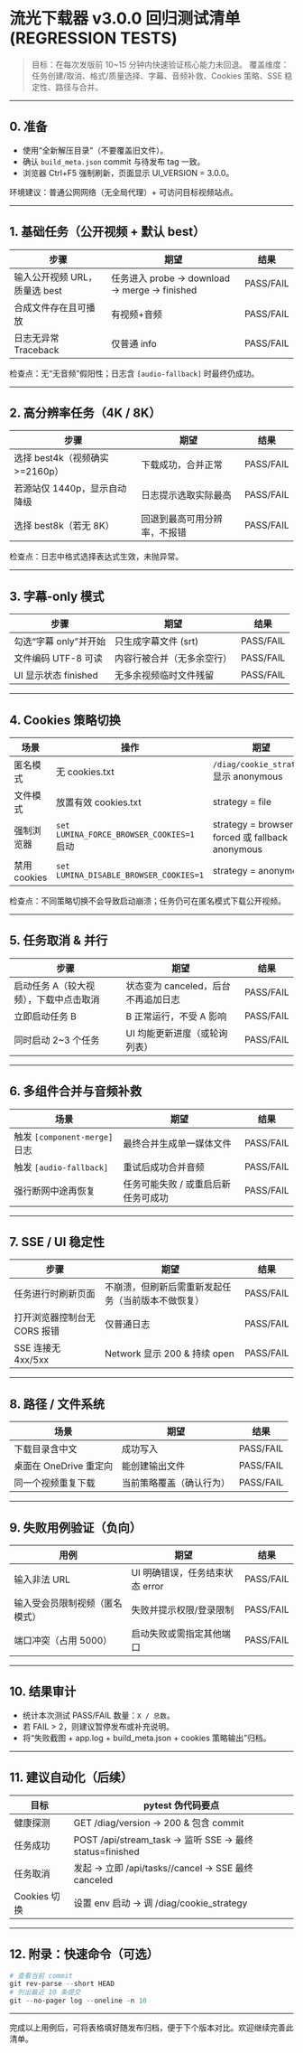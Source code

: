# 流光下载器 v3.0.0 回归测试清单 (REGRESSION TESTS)

> 目标：在每次发版前 10~15 分钟内快速验证核心能力未回退。
> 覆盖维度：任务创建/取消、格式/质量选择、字幕、音频补救、Cookies 策略、SSE 稳定性、路径与合并。

---
## 0. 准备
- 使用“全新解压目录”（不要覆盖旧文件）。
- 确认 `build_meta.json` commit 与待发布 tag 一致。
- 浏览器 Ctrl+F5 强制刷新，页面显示 UI_VERSION = 3.0.0。

环境建议：普通公网网络（无全局代理）+ 可访问目标视频站点。

---
## 1. 基础任务（公开视频 + 默认 best）
| 步骤 | 期望 | 结果 |
|------|------|------|
| 输入公开视频 URL，质量选 best | 任务进入 probe -> download -> merge -> finished | PASS/FAIL |
| 合成文件存在且可播放 | 有视频+音频 | PASS/FAIL |
| 日志无异常 Traceback | 仅普通 info | PASS/FAIL |

检查点：无“无音频”假阳性；日志含 `[audio-fallback]` 时最终仍成功。

---
## 2. 高分辨率任务（4K / 8K）
| 步骤 | 期望 | 结果 |
|------|------|------|
| 选择 best4k（视频确实 >=2160p） | 下载成功，合并正常 | PASS/FAIL |
| 若源站仅 1440p，显示自动降级 | 日志提示选取实际最高 | PASS/FAIL |
| 选择 best8k（若无 8K） | 回退到最高可用分辨率，不报错 | PASS/FAIL |

检查点：日志中格式选择表达式生效，未抛异常。

---
## 3. 字幕-only 模式
| 步骤 | 期望 | 结果 |
|------|------|------|
| 勾选“字幕 only”并开始 | 只生成字幕文件 (srt) | PASS/FAIL |
| 文件编码 UTF-8 可读 | 内容行被合并（无多余空行） | PASS/FAIL |
| UI 显示状态 finished | 无多余视频临时文件残留 | PASS/FAIL |

---
## 4. Cookies 策略切换
| 场景 | 操作 | 期望 | 结果 |
|------|------|------|------|
| 匿名模式 | 无 cookies.txt | `/diag/cookie_strategy` 显示 anonymous | PASS/FAIL |
| 文件模式 | 放置有效 cookies.txt | strategy = file | PASS/FAIL |
| 强制浏览器 | `set LUMINA_FORCE_BROWSER_COOKIES=1` 启动 | strategy = browser-forced 或 fallback anonymous | PASS/FAIL |
| 禁用 cookies | `set LUMINA_DISABLE_BROWSER_COOKIES=1` | strategy = anonymous | PASS/FAIL |

检查点：不同策略切换不会导致启动崩溃；任务仍可在匿名模式下载公开视频。

---
## 5. 任务取消 & 并行
| 步骤 | 期望 | 结果 |
|------|------|------|
| 启动任务 A（较大视频），下载中点击取消 | 状态变为 canceled，后台不再追加日志 | PASS/FAIL |
| 立即启动任务 B | B 正常运行，不受 A 影响 | PASS/FAIL |
| 同时启动 2~3 个任务 | UI 均能更新进度（或轮询列表） | PASS/FAIL |

---
## 6. 多组件合并与音频补救
| 场景 | 期望 | 结果 |
|------|------|------|
| 触发 `[component-merge]` 日志 | 最终合并生成单一媒体文件 | PASS/FAIL |
| 触发 `[audio-fallback]` | 重试后成功合并音频 | PASS/FAIL |
| 强行断网中途再恢复 | 任务可能失败 / 或重启后新任务可成功 | PASS/FAIL |

---
## 7. SSE / UI 稳定性
| 步骤 | 期望 | 结果 |
|------|------|------|
| 任务进行时刷新页面 | 不崩溃，但刷新后需重新发起任务（当前版本不做恢复） | PASS/FAIL |
| 打开浏览器控制台无 CORS 报错 | 仅普通日志 | PASS/FAIL |
| SSE 连接无 4xx/5xx | Network 显示 200 & 持续 open | PASS/FAIL |

---
## 8. 路径 / 文件系统
| 场景 | 期望 | 结果 |
|------|------|------|
| 下载目录含中文 | 成功写入 | PASS/FAIL |
| 桌面在 OneDrive 重定向 | 能创建输出文件 | PASS/FAIL |
| 同一个视频重复下载 | 当前策略覆盖（确认行为） | PASS/FAIL |

---
## 9. 失败用例验证（负向）
| 用例 | 期望 | 结果 |
|------|------|------|
| 输入非法 URL | UI 明确错误，任务结束状态 error | PASS/FAIL |
| 输入受会员限制视频（匿名模式） | 失败并提示权限/登录限制 | PASS/FAIL |
| 端口冲突（占用 5000） | 启动失败或需指定其他端口 | PASS/FAIL |

---
## 10. 结果审计
- 统计本次测试 PASS/FAIL 数量：`X / 总数`。
- 若 FAIL > 2，则建议暂停发布或补充说明。
- 将“失败截图 + app.log + build_meta.json + cookies 策略输出”归档。

---
## 11. 建议自动化（后续）
| 目标 | pytest 伪代码要点 |
|------|-------------------|
| 健康探测 | GET /diag/version -> 200 & 包含 commit |
| 任务成功 | POST /api/stream_task -> 监听 SSE -> 最终 status=finished |
| 任务取消 | 发起 -> 立即 /api/tasks/<id>/cancel -> SSE 最终 canceled |
| Cookies 切换 | 设置 env 启动 -> 调 /diag/cookie_strategy |

---
## 12. 附录：快速命令（可选）
```powershell
# 查看当前 commit
git rev-parse --short HEAD
# 列出最近 10 条提交
git --no-pager log --oneline -n 10
```

---
完成以上用例后，可将表格填好随发布归档，便于下个版本对比。欢迎继续完善此清单。
